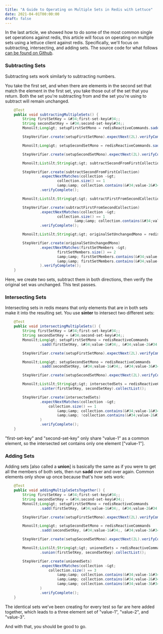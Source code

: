 ```yaml
---
title: "A Guide to Operating on Multiple Sets in Redis with Lettuce"
date: 2021-04-01T00:00:00
draft: false
---
```


In the last article, we showed how to do some of the most common single set operations against redis, this article will focus on operating on multiple sets using a lettuce client against redis. Specifically, we&#39;ll focus on subtracting, intersecting, and adding sets. The source code for what follows [can be found on Github](https://github.com/nfisher23/reactive-programming-webflux).

### Subtracting Sets

Subtracting sets work similarly to subtracting numbers.

You take the first set, and when there are elements in the second set that match the element in the first set, you take those out of the set that you return. Both the set you&#39;re subtracting from and the set you&#39;re using to subtract will remain unchanged.

``` java
    @Test
    public void subtractingMultipleSets() {
        String firstSetKey = &#34;first-set-key&#34;;
        String secondSetKey = &#34;second-set-key&#34;;
        Mono&lt;Long&gt; setupFirstSetMono = redisReactiveCommands.sadd(firstSetKey, &#34;value-1&#34;, &#34;value-2&#34;);

        StepVerifier.create(setupFirstSetMono).expectNext(2L).verifyComplete();

        Mono&lt;Long&gt; setupSecondSetMono = redisReactiveCommands.sadd(secondSetKey, &#34;value-1&#34;, &#34;value-3&#34;);

        StepVerifier.create(setupSecondSetMono).expectNext(2L).verifyComplete();

        Mono&lt;List&lt;String&gt;&gt; subtractSecondFromFirstCollection = redisReactiveCommands.sdiff(firstSetKey, secondSetKey).collectList();

        StepVerifier.create(subtractSecondFromFirstCollection)
                .expectNextMatches(collection -&gt;
                        collection.size() == 1
                        &amp;&amp; collection.contains(&#34;value-2&#34;))
                .verifyComplete();

        Mono&lt;List&lt;String&gt;&gt; subtractFirstFromSecondCollection = redisReactiveCommands.sdiff(secondSetKey, firstSetKey).collectList();

        StepVerifier.create(subtractFirstFromSecondCollection)
                .expectNextMatches(collection -&gt;
                        collection.size() == 1
                                &amp;&amp; collection.contains(&#34;value-3&#34;))
                .verifyComplete();

        Mono&lt;List&lt;String&gt;&gt; originalSetUnchangedMono = redisReactiveCommands.smembers(firstSetKey).collectList();

        StepVerifier.create(originalSetUnchangedMono)
                .expectNextMatches(firstSetMembers -&gt;
                        firstSetMembers.size() == 2
                        &amp;&amp; firstSetMembers.contains(&#34;value-1&#34;)
                        &amp;&amp; firstSetMembers.contains(&#34;value-2&#34;)
                ).verifyComplete();
    }

```

Here, we create two sets, subtract them in both directions, then verify the original set was unchanged. This test passes.

### Intersecting Sets

Intersecting sets in redis means that only elements that are in both sets make it into the resulting set. You use **sinter** to intersect two different sets:

``` java
    @Test
    public void intersectingMultipleSets() {
        String firstSetKey = &#34;first-set-key&#34;;
        String secondSetKey = &#34;second-set-key&#34;;
        Mono&lt;Long&gt; setupFirstSetMono = redisReactiveCommands
                .sadd(firstSetKey, &#34;value-1&#34;, &#34;value-2&#34;);

        StepVerifier.create(setupFirstSetMono).expectNext(2L).verifyComplete();

        Mono&lt;Long&gt; setupSecondSetMono = redisReactiveCommands
                .sadd(secondSetKey, &#34;value-1&#34;, &#34;value-3&#34;);

        StepVerifier.create(setupSecondSetMono).expectNext(2L).verifyComplete();

        Mono&lt;List&lt;String&gt;&gt; intersectedSets = redisReactiveCommands
                .sinter(firstSetKey, secondSetKey).collectList();

        StepVerifier.create(intersectedSets)
                .expectNextMatches(collection -&gt;
                    collection.size() == 1
                        &amp;&amp; collection.contains(&#34;value-1&#34;)
                        &amp;&amp; !collection.contains(&#34;value-2&#34;)
                )
                .verifyComplete();
    }

```

&#34;first-set-key&#34; and &#34;second-set-key&#34; only share &#34;value-1&#34; as a common element, so the intersected set contains only one element \[&#34;value-1&#34;\].

### Adding Sets

Adding sets \[also called a **union**\] is basically the same as if you were to get all the members of both sets, then run **sadd** over and over again. Common elements only show up once because that&#39;s how sets work:

``` java
    @Test
    public void addingMultipleSetsTogether() {
        String firstSetKey = &#34;first-set-key&#34;;
        String secondSetKey = &#34;second-set-key&#34;;
        Mono&lt;Long&gt; setupFirstSetMono = redisReactiveCommands
                .sadd(firstSetKey, &#34;value-1&#34;, &#34;value-2&#34;);

        StepVerifier.create(setupFirstSetMono).expectNext(2L).verifyComplete();

        Mono&lt;Long&gt; setupSecondSetMono = redisReactiveCommands
                .sadd(secondSetKey, &#34;value-1&#34;, &#34;value-3&#34;);

        StepVerifier.create(setupSecondSetMono).expectNext(2L).verifyComplete();

        Mono&lt;List&lt;String&gt;&gt; unionedSets = redisReactiveCommands
                .sunion(firstSetKey, secondSetKey).collectList();

        StepVerifier.create(unionedSets)
                .expectNextMatches(collection -&gt;
                    collection.size() == 3
                        &amp;&amp; collection.contains(&#34;value-1&#34;)
                        &amp;&amp; collection.contains(&#34;value-2&#34;)
                        &amp;&amp; collection.contains(&#34;value-3&#34;)
                )
                .verifyComplete();
    }

```

The identical sets we&#39;ve been creating for every test so far are here added together, which leads to a three element set of &#34;value-1&#34;, &#34;value-2&#34;, and &#34;value-3&#34;.

And with that, you should be good to go.


